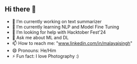 ## Hi there 👋


- 🔭 I’m currently working on text  summarizer
- 🌱 I’m currently learning NLP and Model Fine Tuning 
- 🤔 I’m looking for help with Hacktober Fest'24
- 💬 Ask me about ML and DL 
- 📫 How to reach me: "www.linkedin.com/in/malayajsingh"
- 😄 Pronouns: He/Him
- ⚡ Fun fact: I love Photography :)

